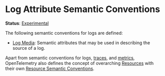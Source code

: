 # Log Attribute Semantic Conventions

**Status**: [Experimental](../../document-status.md)

The following semantic conventions for logs are defined:

* [Log Media](media.md): Semantic attributes that may be used in describing the source of a log.

Apart from semantic conventions for logs, [traces](../../trace/semantic_conventions/README.md), and [metrics](../../metrics/semantic_conventions/README.md),
OpenTelemetry also defines the concept of overarching [Resources](../../resource/sdk.md) with their own
[Resource Semantic Conventions](../../resource/semantic_conventions/README.md).
